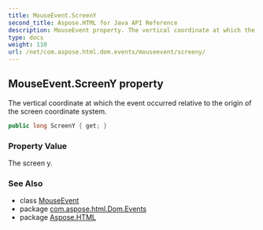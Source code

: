 ```yaml
---
title: MouseEvent.ScreenY
second_title: Aspose.HTML for Java API Reference
description: MouseEvent property. The vertical coordinate at which the event occurred relative to the origin of the screen coordinate system
type: docs
weight: 110
url: /net/com.aspose.html.dom.events/mouseevent/screeny/
---
```

## MouseEvent.ScreenY property

The vertical coordinate at which the event occurred relative to the origin of the screen coordinate system.

```java
public long ScreenY { get; }
```

### Property Value

The screen y.

### See Also

* class [MouseEvent](../)
* package [com.aspose.html.Dom.Events](../../mouseevent/)
* package [Aspose.HTML](../../../)
